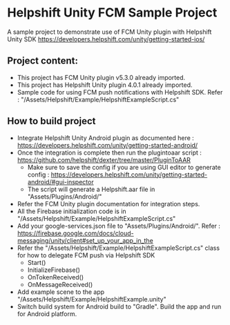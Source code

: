 # Helpshift Unity FCM Sample Project

A sample project to demonstrate use of FCM Unity plugin with Helpshift Unity SDK
https://developers.helpshift.com/unity/getting-started-ios/

## Project content:
* This project has FCM Unity plugin v5.3.0 already imported. 
* This project has Helpshift Unity plugin 4.0.1 already imported.
* Sample code for using FCM push notifications with Helpshift SDK. Refer : "/Assets/Helpshift/Example/HelpshiftExampleScript.cs"

## How to build project
* Integrate Helpshift Unity Android plugin as documented here : https://developers.helpshift.com/unity/getting-started-android/
* Once the integration is complete then run the plugintoaar script : https://github.com/helpshift/dexter/tree/master/PluginToAAR
	* Make sure to save the config if you are using GUI editor to generate config : https://developers.helpshift.com/unity/getting-started-android/#gui-inspector
	* The script will generate a Helpshift.aar file in "Assets/Plugins/Android/"
* Refer the FCM Unity plugin documentation for integration steps.
* All the Firebase initialization code is in "/Assets/Helpshift/Example/HelpshiftExampleScript.cs"
* Add your google-services.json file to "Assets/Plugins/Android/". Refer : https://firebase.google.com/docs/cloud-messaging/unity/client#set_up_your_app_in_the
* Refer the "/Assets/Helpshift/Example/HelpshiftExampleScript.cs" class for how to delegate FCM push via Helpshift SDK
	* Start()
	* InitializeFirebase()
	* OnTokenReceived()
	* OnMessageReceived()
* Add example scene to the app "/Assets/Helpshift/Example/HelpshiftExample.unity"
* Switch build system for Android build to "Gradle". Build the app and run for Android platform.